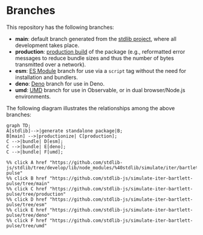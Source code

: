 <!--

@license Apache-2.0

Copyright (c) 2022 The Stdlib Authors.

Licensed under the Apache License, Version 2.0 (the "License");
you may not use this file except in compliance with the License.
You may obtain a copy of the License at

    http://www.apache.org/licenses/LICENSE-2.0

Unless required by applicable law or agreed to in writing, software
distributed under the License is distributed on an "AS IS" BASIS,
WITHOUT WARRANTIES OR CONDITIONS OF ANY KIND, either express or implied.
See the License for the specific language governing permissions and
limitations under the License.

-->

# Branches

This repository has the following branches:

-   **main**: default branch generated from the [stdlib project][stdlib-url], where all development takes place.
-   **production**: [production build][production-url] of the package (e.g., reformatted error messages to reduce bundle sizes and thus the number of bytes transmitted over a network).
-   **esm**: [ES Module][esm-url] branch for use via a `script` tag without the need for installation and bundlers.
-   **deno**: [Deno][deno-url] branch for use in Deno.
-   **umd**: [UMD][umd-url] branch for use in Observable, or in dual browser/Node.js environments.

The following diagram illustrates the relationships among the above branches:

```mermaid
graph TD;
A[stdlib]-->|generate standalone package|B;
B[main] -->|productionize| C[production];
C -->|bundle| D[esm];
C -->|bundle| E[deno];
C -->|bundle| F[umd];

%% click A href "https://github.com/stdlib-js/stdlib/tree/develop/lib/node_modules/%40stdlib/simulate/iter/bartlett-pulse"
%% click B href "https://github.com/stdlib-js/simulate-iter-bartlett-pulse/tree/main"
%% click C href "https://github.com/stdlib-js/simulate-iter-bartlett-pulse/tree/production"
%% click D href "https://github.com/stdlib-js/simulate-iter-bartlett-pulse/tree/esm"
%% click E href "https://github.com/stdlib-js/simulate-iter-bartlett-pulse/tree/deno"
%% click F href "https://github.com/stdlib-js/simulate-iter-bartlett-pulse/tree/umd"
```

[stdlib-url]: https://github.com/stdlib-js/stdlib/tree/develop/lib/node_modules/%40stdlib/simulate/iter/bartlett-pulse
[production-url]: https://github.com/stdlib-js/simulate-iter-bartlett-pulse/tree/production
[deno-url]: https://github.com/stdlib-js/simulate-iter-bartlett-pulse/tree/deno
[umd-url]: https://github.com/stdlib-js/simulate-iter-bartlett-pulse/tree/umd
[esm-url]: https://github.com/stdlib-js/simulate-iter-bartlett-pulse/tree/esm